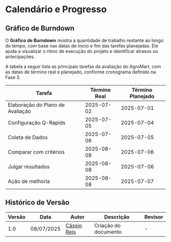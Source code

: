 # Calendário e Progresso

## Gráfico de Burndown

O **Gráfico de Burndown** mostra a quantidade de trabalho restante ao longo do tempo, com base nas datas de início e fim das tarefas planejadas. Ele ajuda a visualizar o ritmo de execução do projeto e identificar atrasos ou antecipações.

<script src="https://cdn.jsdelivr.net/npm/chart.js"></script>
<script src="../charts/burndown.js"></script>

<div>
  <canvas id="burndownChart" width="600" height="300"></canvas>
</div>

A tabela a seguir lista as principais tarefas da avaliação do AgroMart, com as datas de término real e planejado, conforme cronograma definido na Fase 3.

| Tarefa                         | Término Real   | Término Planejado |
|------------------------------- |----------------|--------------------|
| Elaboração do Plano de Avaliação | 2025-07-02     | 2025-07-01       |
| Configuração Q-Rapids         | 2025-07-05     | 2025-07-04          |
| Coleta de Dados               | 2025-07-06     | 2025-07-05          |
| Comparar com critérios        | 2025-08-08     | 2025-07-06          |
| Julgar resultados             | 2025-08-08     | 2025-07-06          |
| Ação de melhoria              | 2025-08-08     | 2025-07-07          |

## Histórico de Versão

| Versão | Data       | Autor                                      | Descrição            | Revisor |
| ------ | ---------- | ------------------------------------------ | -------------------- | ------- |
| 1.0    | 08/07/2025 | [Cássio Reis](https://github.com/csreis72) | Criação do documento | -       |
